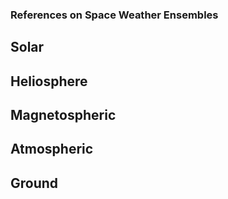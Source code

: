 ### References on Space Weather Ensembles

## Solar

## Heliosphere

## Magnetospheric

## Atmospheric

## Ground
